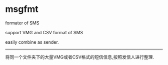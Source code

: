 msgfmt
======

formater of SMS

support VMG and CSV format of SMS

easily combine as sender.

----

将同一个文件夹下的大量VMG或者CSV格式的短信信息,按照发信人进行整理.

